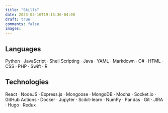 ```yaml
---
title: "Skills"
date: 2023-03-16T19:18:36-04:00
draft: true
comments: false
images:
---
```


## Languages

Python · JavaScript · Shell Scripting · Java · YAML · Markdown · C# · HTML · CSS · PHP · Swift · R

## Technologies

React · NodeJS · Express.js · Mongoose · MongoDB · Mocha · Socket.io · GitHub Actions · Docker · Jupyter · Scikit-learn · NumPy · Pandas · Git · JIRA · Hugo · Redux
